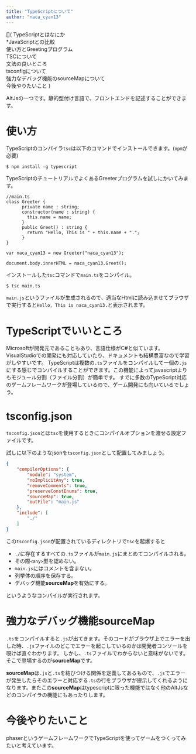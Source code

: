 ```yaml
---
title: "TypeScriptについて"
author: "naca_cyan13"
---
```


[](
TypeScriptとはなにか\
*JavaScriptとの比較\
使い方とGreetingプログラム\
TSCについて\
文法の良いところ\
tsconfigについて\
強力なデバッグ機能のsourceMapについて\
今後やりたいこと
)

AltJsの一つです。静的型付け言語で、フロントエンドを記述することができます。

# 使い方

TypeScriptのコンパイラ`tsc`は以下のコマンドでインストールできます。(`npm`が必要)

```shell
$ npm install -g typescript
```

TypeScriptのチュートリアルでよくあるGreeterプログラムを試しにかいてみます。

```
//main.ts
class Greeter {
      private name : string;
      constructor(name : string) {
        this.name = name;
      }
      public Greet() : string {
        return "Hello, This is " + this.name + ".";
      }
}

var naca_cyan13 = new Greeter("naca_cyan13");

document.body.innerHTML = naca_cyan13.Greet();
```

インストールした`tsc`コマンドで`main.ts`をコンパイル。

```shell
$ tsc main.ts
```

`main.js`というファイルが生成されるので、適当なHtmlに読み込ませてブラウザで実行すると`Hello, This is naca_cyan13.`と表示されます。

# TypeScriptでいいところ

Microsoftが開発元であることもあり、言語仕様がC#と似ています。VisualStudioでの開発にも対応していたり、ドキュメントも結構豊富なので学習がしやすいです。
TypeScriptは複数の`.ts`ファイルをコンパイルして一個の`.js`にする感じでコンパイルすることができます。この機能によってjavascriptよりもモジュール分割（ファイル分割）が簡単です。
すでに多数のTypeScript対応のゲームフレームワークが登場しているので、ゲーム開発にも向いているでしょう。

# tsconfig.json

`tsconfig.json`とは`tsc`を使用するときにコンパイルオプションを渡せる設定ファイルです。

試しに以下のようなjsonを`tsconfig.json`として配置してみましょう。

```json
{
    "compilerOptions": {
    	"module": "system",
    	"noImplicitAny": true,
    	"removeComments": true,
    	"preserveConstEnums": true,
    	"sourceMap": true,
    	"outFile": "main.js"
    },
    "include": [
	    "./"
    ]
}
```

この`tsconfig.json`が配置されているディレクトリで`tsc`を起爆すると

- `./`に存在するすべての`.ts`ファイルが`main.js`にまとめてコンパイルされる。
- その際`<any>`型を認めない。
- `main.js`にはコメントを含まない。
- 列挙体の順序を保存する。
- デバッグ機能**sourceMap**を有効にする。

というようなコンパイルが実行されます。

# 強力なデバッグ機能**sourceMap**

`.ts`をコンパイルすると`.js`が出てきます。そのコードがブラウザ上でエラーを出した時、`.js`ファイルのどこでエラーを起こしているのかは開発者コンソールを覗けば直ぐわかります。
しかし、`.ts`ファイルでわからないと意味がないです。
そこで登場するのが**sourceMap**です。

**sourceMap**は`.js`と`.ts`を結びつける関係を定義してあるもので、`.js`でエラーが発生したらそのエラーと対応する`.ts`の行をブラウザが提示してくれるようになります。またこの**sourceMap**はtypescriptに限った機能ではなく他のAltJsなどのコンパイラの機能にもあったりします。

# 今後やりたいこと

phaserというゲームフレームワークでTypeScriptを使ってゲームをつくってみたいと考えています。